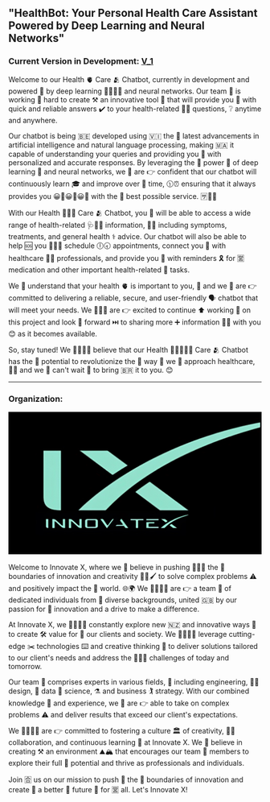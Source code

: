 ## "HealthBot: Your Personal Health Care Assistant Powered by Deep Learning and Neural Networks"

### Current Version in Development: [V_1](https://github.com/KeshavSwami21/HealthCare/tree/main/V_1)

Welcome to our Health 🫀  Care 🫂  Chatbot, currently in development and powered 🫅  by deep learning 📕🧑‍🎓📖  and neural networks. Our team 🏉  is working 💼  hard to create ⚒️  an innovative tool 🔨  that will provide you 🫵  with quick and reliable answers ✔️  to your health-related 👩‍⚕️  questions, ❔  anytime and anywhere.

Our chatbot is being 🇧🇪  developed using 🇻🇮  the 🤘  latest advancements in artificial intelligence and natural language processing, making 🇲🇦  it capable of understanding your queries and providing you 🤟  with personalized and accurate responses. By leveraging the 🤣  power 🔌  of deep learning 🏫  and neural networks, we 🌿  are 👉  confident that our chatbot will continuously learn 🎓  and improve over 🤭  time, 🕦⏰  ensuring that it always provides you 😀🤟😀🤟😀🤟  with the 🤘  best possible service. 🈂️🐕‍🦺 

With our Health 👩‍⚕️💊  Care 🫂  Chatbot, you 🤟  will be able to access a wide range of health-related 🩺🧑‍⚕️  information, 💁‍♀️  including symptoms, treatments, and general health ⚕️  advice. Our chatbot will also be able to help 🆘  you 🫵😊🤟  schedule 🕕🕣  appointments, connect you 🤟  with healthcare 👩‍⚕️  professionals, and provide you 🫵  with reminders 🎗️  for 🈺  medication and other important health-related 🏥  tasks.

We 🌿  understand that your health 🫀  is important to you, 🫵  and we 🌿  are 👉  committed to delivering a reliable, secure, and user-friendly 🗣️  chatbot that will meet your needs. We 🌿🌿🌿  are 👉  excited to continue ⬆️  working 🏢  on this project and look 👀  forward ⏭️  to sharing more ➕  information 💁‍♀️  with you 😊  as it becomes available.

So, stay tuned! We 👩‍👩‍👦‍👦  believe that our Health 🏥🧑‍⚕️👩‍⚕️  Care 🫂  Chatbot has the 🤘  potential to revolutionize the 🤘  way 🌌  we 🌿  approach healthcare, 👨‍⚕️  and we 🌿  can't wait 🚏  to bring 🇧🇷  it to you. 😊

---
<!-- 
### Our Team:
Introducing our amazing team, dedicated to bringing our Health Care Chatbot to life:

- Commander: [Keshav Swami](https://www.linkedin.com/in/keshavswami2112/ "LinkedIn Profile")😎
- Vice-Commander: [Prince Garg](https://www.linkedin.com/in/prince-garg-14861b250/ "LinkedIn Profile")😶‍🌫️
- 1st Division Captain (Research and Documentation): [Ritesh](https://www.linkedin.com/in/mr-ritesh-1ab93424b/ "LinkedIn Profile")😉
- 2nd Division Captain (Development): Arshit🫡
- 3rd Division Captain (UI/UX Design): Niti Bhatia✌️
- 4th Division Captain (Management): [Vanshika](https://instagram.com/vanshii_bansal_03?igshid=MjljNjAzYmU= "Instagram Profile")😏
- 5th Division Captain (Security): Not Assigned yet😶
- 6th Division Captain (Maintenance): Not Assigned yet😶

Together, we are working tirelessly to create a reliable, secure, and user-friendly Health Care Chatbot powered by deep learning and neural networks. We are excited to bring our unique skills and perspectives to this project, and we look forward to sharing our progress with you.

--- -->

### Organization:

![](image.png)

Welcome to Innovate X, where we 🌿  believe in pushing 🫸🫸🫸  the 🤘  boundaries of innovation and creativity 🧑‍🎨🖌️  to solve complex problems ⚠️  and positively impact the 🫵  world. 🌐🌍  We 👩‍👩‍👦‍👦  are 👉  a team 👥  of dedicated individuals from 😤  diverse backgrounds, united 🇬🇧  by our passion for 🔰  innovation and a drive to make a difference.

At Innovate X, we 👩‍👩‍👦‍👦  constantly explore new 🇳🇿  and innovative ways 🌌  to create 🛠️  value for 🔰  our clients and society. We 👩‍👩‍👦‍👦  leverage cutting-edge ✂️  technologies ⌨️  and creative thinking 🤔  to deliver solutions tailored to our client's needs and address the 🤘🤘🤘  challenges of today and tomorrow.

Our team 🏉  comprises experts in various fields, 🏑  including engineering, 👩‍💻  design, 🎨  data 💽  science, ⚗️  and business 🏌️  strategy. With our combined knowledge 📕  and experience, we 🌿  are 👉  able to take on complex problems ⚠️  and deliver results that exceed our client's expectations.

We 👩‍👩‍👦‍👦  are 👉  committed to fostering a culture 🏛️  of creativity, 🧑‍🎨  collaboration, and continuous learning 📘  at Innovate X. We 🌿  believe in creating ⚒️  an environment ⛰️🏔️  that encourages our team 🏉  members to explore their full 🌝  potential and thrive as professionals and individuals.

Join 🈴  us on our mission to push 🫷  the 🤘  boundaries of innovation and create 🔨  a better 🎰  future 📡  for 🈺  all. Let's Innovate X!
